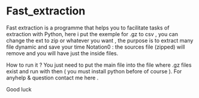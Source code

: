 # Fast_extraction
Fast extraction is a programme that helps you to facilitate tasks of extraction with Python, here i put the exemple for .gz to csv , you can change the ext to zip or whatever you want , the purpose is to extract many file dynamic and save your time
Notation0 : the sources file (zipped) will remove and you will have just the inside files.

How to run it ?
You just need to put the main file into the file where .gz files exist and run with then ( you must install python before of course ).
For anyhelp & question contact me here .

Good luck
